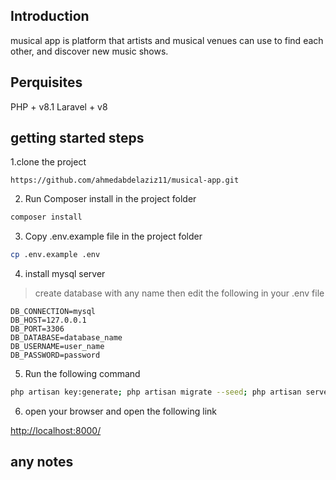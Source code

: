 ## Introduction

musical app is platform that artists and musical venues can use to find each other, and discover new music shows.


## Perquisites
PHP + v8.1
Laravel + v8 

## getting started steps


1.clone the project

```git
https://github.com/ahmedabdelaziz11/musical-app.git
```

2. Run Composer install in the project folder

```bash
composer install
```

3. Copy .env.example file in the project folder

```bash
cp .env.example .env
```


4. install mysql server

> create database with any name then edit the following in your .env file

```env
DB_CONNECTION=mysql
DB_HOST=127.0.0.1
DB_PORT=3306
DB_DATABASE=database_name
DB_USERNAME=user_name
DB_PASSWORD=password
```

5. Run the following command

```bash
php artisan key:generate; php artisan migrate --seed; php artisan serve;
```

6. open your browser and open the following link

<http://localhost:8000/>


## any notes



